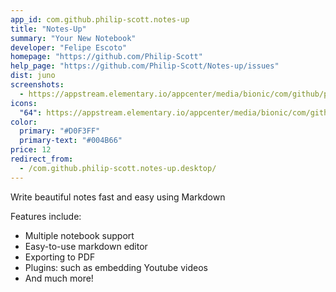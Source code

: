 ```yaml
---
app_id: com.github.philip-scott.notes-up
title: "Notes-Up"
summary: "Your New Notebook"
developer: "Felipe Escoto"
homepage: "https://github.com/Philip-Scott"
help_page: "https://github.com/Philip-Scott/Notes-up/issues"
dist: juno
screenshots:
  - https://appstream.elementary.io/appcenter/media/bionic/com/github/philip-scott.notes-up/0A0D6F0CE146F4E5811FFCD4A519A9D9/screenshots/image-1_orig.png
icons:
  "64": https://appstream.elementary.io/appcenter/media/bionic/com/github/philip-scott.notes-up/0A0D6F0CE146F4E5811FFCD4A519A9D9/icons/64x64/com.github.philip-scott.notes-up_com.github.philip-scott.notes-up.png
color:
  primary: "#D0F3FF"
  primary-text: "#004B66"
price: 12
redirect_from:
  - /com.github.philip-scott.notes-up.desktop/
---
```


<p>Write beautiful notes fast and easy using Markdown</p>
<p>Features include:</p>
<ul>
  <li>Multiple notebook support</li>
  <li>Easy-to-use markdown editor</li>
  <li>Exporting to PDF</li>
  <li>Plugins: such as embedding Youtube videos</li>
  <li>And much more!</li>
</ul>